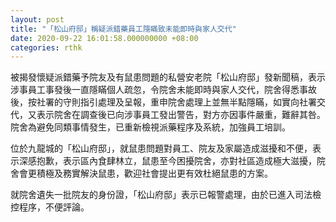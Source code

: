 ```yaml
---
layout: post
title: "「松山府邸」稱疑派錯藥員工隱瞞致未能即時與家人交代"
date: 2020-09-22 16:01:58.000000000 +08:00
categories: rthk
---
```


被揭發懷疑派錯藥予院友及有鼠患問題的私營安老院「松山府邸」發新聞稿，表示涉事員工事發後一直隱瞞個人疏忽，令院舍未能即時與家人交代，院舍得悉事故後，按社署的守則指引處理及呈報，重申院舍處理上並無半點隱瞞，如實向社署交代，又表示院舍在調查後已向涉事員工發出警告，對方亦因事件嚴重，難辭其咎。院舍為避免同類事情發生，已重新檢視派藥程序及系統，加強員工培訓。

位於九龍城的「松山府邸」，就鼠患問題對員工、院友及家屬造成滋擾和不便，表示深感抱歉，表示區內食肆林立，鼠患至今困擾院舍，亦對社區造成極大滋擾，院舍會更積極及務實解決鼠患，歡迎社會提出更有效杜絕鼠患的方案。

就院舍遺失一批院友的身份證，「松山府邸」表示已報警處理，由於已進入司法檢控程序，不便評論。
